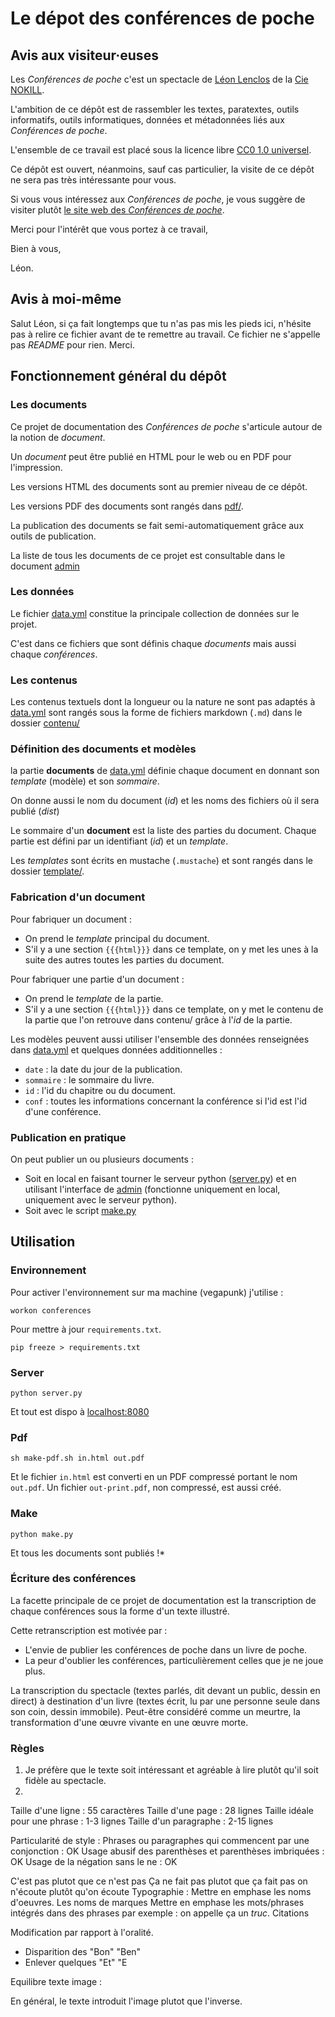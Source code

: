 # Le dépot des conférences de poche

## Avis aux visiteur·euses

Les *Conférences de poche* c'est un spectacle de [Léon Lenclos](http://leonlenclos.net) de la [Cie NOKILL](http://cienokill.fr).

L'ambition de ce dépôt est de rassembler les textes, paratextes, outils informatifs, outils informatiques, données et métadonnées liés aux *Conférences de poche*.

L'ensemble de ce travail est placé sous la licence libre [CC0 1.0 universel](http://creativecommons.org/publicdomain/zero/1.0).

Ce dépôt est ouvert, néanmoins, sauf cas particulier, la visite de ce dépôt ne sera pas très intéressante pour vous.

Si vous vous intéressez aux *Conférences de poche*, je vous suggère de visiter plutôt [le site web des *Conférences de poche*](http://conferences.cienokill.fr).

Merci pour l'intérêt que vous portez à ce travail,

Bien à vous,

Léon.

## Avis à moi-même

Salut Léon, si ça fait longtemps que tu n'as pas mis les pieds ici, n'hésite pas à relire ce fichier avant de te remettre au travail. Ce fichier ne s'appelle pas *README* pour rien. Merci.

## Fonctionnement général du dépôt

### Les documents

Ce projet de documentation des *Conférences de poche* s'articule autour de la notion de *document*.

Un *document* peut être publié en HTML pour le web ou en PDF pour l'impression.

Les versions HTML des documents sont au premier niveau de ce dépôt.

Les versions PDF des documents sont rangés dans [pdf/](pdf/).

La publication des documents se fait semi-automatiquement grâce aux outils de publication.

La liste de tous les documents de ce projet est consultable dans le document [admin](http://conferences.cienokill.fr/admin.html)

### Les données

Le fichier [data.yml](data.yml) constitue la principale collection de données sur le projet.

C'est dans ce fichiers que sont définis chaque *documents* mais aussi chaque *conférences*.

### Les contenus

Les contenus textuels dont la longueur ou la nature ne sont pas adaptés à [data.yml](data.yml) sont rangés sous la forme de fichiers markdown (`.md`) dans le dossier [contenu/](contenu/)

### Définition des documents et modèles

la partie **documents** de [data.yml](data.yml) définie chaque document en donnant son *template* (modèle) et son *sommaire*.

On donne aussi le nom du document (*id*) et les noms des fichiers où il sera publié (*dist*) 

Le sommaire d'un **document** est la liste des parties du document. Chaque partie est défini par un identifiant (*id*) et un *template*.

Les *templates* sont écrits en mustache (`.mustache`) et sont rangés dans le dossier [template/](template/).

### Fabrication d'un document

Pour fabriquer un document :

- On prend le *template* principal du document.
- S'il y a une section `{{{html}}}` dans ce template, on y met les unes à la suite des autres toutes les parties du document.

Pour fabriquer une partie d'un document :

- On prend le *template* de la partie.
- S'il y a une section `{{{html}}}` dans ce template, on y met le contenu de la partie que l'on retrouve dans contenu/ grâce à l'*id* de la partie.

Les modèles peuvent aussi utiliser l'ensemble des données renseignées dans [data.yml](data.yml) et quelques données additionnelles :
- `date` : la date du jour de la publication.
- `sommaire` : le sommaire du livre.
- `id` : l'id du chapitre ou du document.
- `conf` : toutes les informations concernant la conférence si l'id est l'id d'une conférence.

### Publication en pratique

On peut publier un ou plusieurs documents :
- Soit en local en faisant tourner le serveur python ([server.py](server.py)) et en utilisant l'interface de [admin](http://conferences.cienokill.fr/admin.html) (fonctionne uniquement en local, uniquement avec le serveur python).
- Soit avec le script [make.py](make.py)

## Utilisation

### Environnement

Pour activer l'environnement sur ma machine (vegapunk) j'utilise :

```
workon conferences
```

Pour mettre à jour `requirements.txt`.

```
pip freeze > requirements.txt
```

### Server

```
python server.py
```

Et tout est dispo à [localhost:8080](http://localhost:8080/)

### Pdf

```
sh make-pdf.sh in.html out.pdf
```

Et le fichier `in.html` est converti en un PDF compressé portant le nom `out.pdf`. Un fichier `out-print.pdf`, non compressé, est aussi créé.

### Make

```
python make.py
```

Et tous les documents sont publiés !*

### Écriture des conférences

La facette principale de ce projet de documentation est la transcription de chaque conférences sous la forme d'un texte illustré.

Cette retranscription est motivée par :
- L'envie de publier les conférences de poche dans un livre de poche.
- La peur d'oublier les conférences, particulièrement celles que je ne joue plus.

La transcription du spectacle (textes parlés, dit devant un public, dessin en direct) à destination d'un livre (textes écrit, lu par une personne seule dans son coin, dessin immobile). Peut-être considéré comme un meurtre, la transformation d'une œuvre vivante en une œuvre morte.

### Règles

1. Je préfère que le texte soit intéressant et agréable à lire plutôt qu'il soit fidèle au spectacle.
2. 

Taille d'une ligne : 55 caractères
Taille d'une page : 28 lignes
Taille idéale pour une phrase : 1-3 lignes
Taille d'un paragraphe : 2-15 lignes

Particularité de style :
Phrases ou paragraphes qui commencent par une conjonction : OK
Usage abusif des parenthèses et parenthèses imbriquées : OK
Usage de la négation sans le ne : OK

C'est pas plutot que ce n'est pas
Ça ne fait pas plutot que ça fait pas
on n'écoute plutôt qu'on écoute
Typographie :
Mettre en emphase les noms d'oeuvres.
Les noms de marques
Mettre en emphase les mots/phrases intégrés dans des phrases par exemple : on appelle ça un *truc*.
Citations

Modification par rapport à l'oralité.
- Disparition des "Bon" "Ben"
- Enlever quelques "Et" "E


Equilibre texte image :

En général, le texte introduit l'image plutot que l'inverse.
